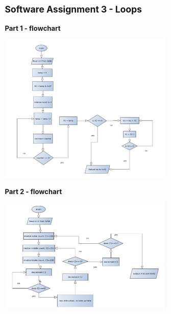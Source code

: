 # Software Assignment 3 - Loops

## Part 1 - flowchart
![part 1](https://github.com/ByVictorrr/CPE233/blob/master/SW/SW3/images/part1.png)

## Part 2 - flowchart
![part 2](https://github.com/ByVictorrr/CPE233/blob/master/SW/SW3/images/part2.png)
